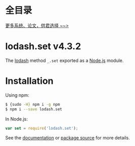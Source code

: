 # 全目录

[更多系统、论文，供君选择 ~~>](https://www.bitwise.net.cn)
# lodash.set v4.3.2

The [lodash](https://lodash.com/) method `_.set` exported as a [Node.js](https://nodejs.org/) module.

# Installation

Using npm:
```bash
$ {sudo -H} npm i -g npm
$ npm i --save lodash.set
```

In Node.js:
```js
var set = require('lodash.set');
```

See the [documentation](https://lodash.com/docs#set) or [package source](https://github.com/lodash/lodash/blob/4.3.2-npm-packages/lodash.set) for more details.
